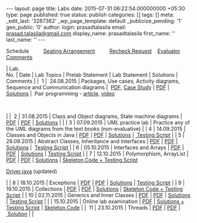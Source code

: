 --- layout: page title: Labs date: 2015-07-31 06:22:54.000000000 +05:30 type: page published: true status: publish categories: [] tags: [] meta: \_edit\_last: '3287362' \_wp\_page\_template: default \_publicize\_pending: '1' geo\_public: '0' author: login: prasadtalasila email: prasad.talasila@gmail.com display\_name: prasadtalasila first\_name: '' last\_name: '' ---

Schedule &nbsp; &nbsp; &nbsp; &nbsp; &nbsp;[Seating Arrangement](https://www.dropbox.com/s/eyu9vs6qjwo5t5x/Lab%20batches.pdf?dl=1) &nbsp; &nbsp; &nbsp; &nbsp;&nbsp; [Recheck Request](http://goo.gl/forms/7kl3ysYi0D)&nbsp; &nbsp; [Evaluator Comments](https://www.dropbox.com/s/w0vddcwbzhtsrgr/Labs_penalty_reasons_recheck_comments.xls?dl=1)

| Lab.  
No. | Date | Lab Topics | Prelab Statement | Lab Statement | Solutions | Comments |
| &nbsp;1 | &nbsp;24.08.2015 | Packages, Use cases, Activity diagrams, Sequence and Communication diagrams | &nbsp;[PDF](https://www.dropbox.com/s/bxqxeeckq8iyxhg/lab1_prelab.pdf?dl=1), [Case Study](https://www.dropbox.com/s/e2xtdktsm9z82lx/Lab1-CaseStudy.pdf?dl=1) | [PDF](https://www.dropbox.com/s/ocp4ldqmy1uk4po/lab1.pdf?dl=1) | [Solutions](https://www.dropbox.com/s/tioqbfiqtyuba2h/Lab1_sol.rar?dl=1) | &nbsp;Pair programming - [article](https://www.dropbox.com/s/ixu6b4lnhcf0j8k/PairProgramming.pdf?dl=1), [video](http://10.1.1.242/moodle/pluginfile.php/84538/mod_folder/content/0/pairprogramming_students.mov.rar?forcedownload=1)

&nbsp;

 |
| &nbsp;2 | 31.08.2015 | Class and Object diagrams, State machine diagrams | [PDF](https://www.dropbox.com/s/fyjwiy9vm9r86bz/lab2-prelab.pdf?dl=1) | [PDF](https://www.dropbox.com/s/kl3jeg79p51pvwt/lab2.pdf?dl=1) | [Solutions](https://www.dropbox.com/s/iowxoz2q9jyd9bw/Lab2_sol.rar?dl=1) | |
| 3 | 07.09.2015 | UML practice lab | Practice any of the UML diagrams from the text books (non-evaluative) |
| 4 | 14.09.2015 | Classes and Objects in Java | [PDF](https://www.dropbox.com/s/8djxeipanocew4g/PreLab-4.pdf?dl=1) | [PDF](https://www.dropbox.com/s/6vlxa43q7hqk8zl/Lab-4.pdf?dl=1) | [Solutions](https://www.dropbox.com/s/t0nbvpntz96bveq/Lab-4_Sol.zip?dl=1) | [&nbsp;Testing Script](https://www.dropbox.com/s/ejdzegaeyhq6bps/Lab-4_Test.zip?dl=1) |
| 5 | 28.09.2015 | Abstract Classes, Inheritance and Interfaces | [PDF](https://www.dropbox.com/s/avs6dok44oeh4fg/Prelab-5.pdf?dl=1) | [PDF](https://www.dropbox.com/s/ltrlomelxen094r/Lab-5.pdf?dl=1) | [Solutions](https://www.dropbox.com/s/acy2ij5ej1tuqa9/Lab-5_Sol.zip?dl=1) | &nbsp;[Testing Script](https://www.dropbox.com/s/0e4dg5gta7i8h1w/Lab-5_Test.zip?dl=1) |
| 6 | 05.10.2015 | Interfaces and Arrays | [PDF](https://www.dropbox.com/s/sxkx13125ihlpgg/Prelab-6.pdf?dl=1) | [PDF](https://www.dropbox.com/s/tqrepxfyveluza6/Lab6.pdf?dl=1) | [Solutions](https://www.dropbox.com/s/zuoj75mtc5f6p1b/Lab6_sol.rar?dl=1) | [Testing Script](https://www.dropbox.com/s/1grbh36cufnwsf7/Lab-6_Test.zip?dl=1) |
| 7 | 12.10.2015 | Polymorphism, ArrayList | [PDF](https://www.dropbox.com/s/d6zcbmab5xo3af5/Prelab7.pdf?dl=1) | [PDF](https://www.dropbox.com/s/bv25etgykrh7mip/Lab7.pdf?dl=1) | [Solutions](https://www.dropbox.com/s/zrdx35vewvhy4mt/Lab7_sol.zip?dl=1) | [Skeleton Code + Testing Script](https://www.dropbox.com/s/8ps1tcpshcv30u8/Lab7_download_for_students.zip?dl=1)

[Driver.java](https://www.dropbox.com/s/c3tscw4iqgaqn17/Driver.java?dl=1) (updated)

 |
| 8 | 18.10.2015 | Exceptions | [PDF](https://www.dropbox.com/s/um9ukp27ku0jxxf/Prelab-8.pdf?dl=1) | [PDF](https://www.dropbox.com/s/k0ao3c88e1keogu/Lab-8.pdf?dl=1) | [Solutions](https://www.dropbox.com/s/08xddcl5wcke7f4/Lab8_sol.zip?dl=1) | [Testing Script](https://www.dropbox.com/s/8lkn0aszg7j2rju/Lab-8_Students_Test.zip?dl=1) |
| 9 | 19.10.2015 | Collections | [PDF](https://www.dropbox.com/s/s73kywnqelxbsux/Prelab-9.pdf?dl=1) | [PDF](https://www.dropbox.com/s/zgnpqsw4upbl2lk/Lab9.pdf?dl=1) | [Solutions](https://www.dropbox.com/s/17u0mwbxbfw0dc0/Lab9_Sol.zip?dl=1) | [Skeleton Code + Testing Script](https://www.dropbox.com/s/31wu2r2xllpsw2j/Lab-9_download_for_students.zip?dl=1) |
| 10 | 02.11.2015 | Generics and Inner Classes | [PDF](https://www.dropbox.com/s/zt5eniaurmxyfzg/Prelab-10.pdf?dl=1) | [PDF](https://www.dropbox.com/s/ts6dku5pqoaf9nq/Lab-10.pdf?dl=1) | [Solutions](https://www.dropbox.com/s/f9c9sb8jo92lpci/Lab10_Solution.zip?dl=1) | [Testing Script](https://www.dropbox.com/s/cvkv47qwwn518mx/Lab-10_Students-Test.zip?dl=1) |
| | 15.10.2015 | Online lab examination | [PDF](https://www.dropbox.com/s/awk8wevaybj77ia/Lab_Exam.pdf?dl=1) | [Solutions + Testing Script](https://www.dropbox.com/s/q1plfjemsl3ysj4/Lab_Exam_Solution.zip?dl=1) | [Skeleton Code](https://www.dropbox.com/s/2kiyx8qe0edv4mu/Lab_Exam_Skeleton.zip?dl=1) |
| &nbsp;11 | 23.10.2015 | Threads | [PDF](https://www.dropbox.com/s/0sfmuda03cg6skz/Prelab11.pdf?dl=1) | [PDF](https://www.dropbox.com/s/ocsqg2u4x1li5ez/Lab-11.pdf?dl=1) | [&nbsp;Solution](https://www.dropbox.com/s/v8txpfs7u1bq7dl/Lab-11_Sol.java?dl=1) | |

